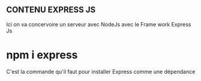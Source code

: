 ## CONTENU EXPRESS JS
 
 Ici on va concervoire un serveur avec NodeJs avec le 
 Frame work Express Js 

# npm i express

 C'est la commande qu'il faut pour installer Express 
 comme une dépendance 